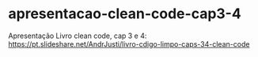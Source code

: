 # apresentacao-clean-code-cap3-4
Apresentação Livro clean code, cap 3 e 4: https://pt.slideshare.net/AndrJusti/livro-cdigo-limpo-caps-34-clean-code
